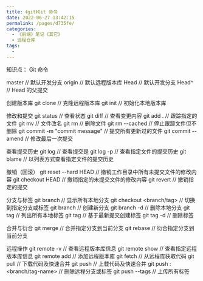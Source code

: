 ```yaml
---
title: 《git》Git 命令
date: 2022-06-27 13:42:15
permalink: /pages/d735fe/
categories:
  - 《前端》笔记《其它》
  - 远程仓库
tags:
  - 
---
```

知识点： Git 命令

master    // 默认开发分支
origin    // 默认远程版本库
Head      // 默认开发分支
Head^     // Head 的父提交

创建版本库
  git clone <url>                  // 克隆远程版本库
  git init                         // 初始化本地版本库

修改和提交
  git status                       // 查看状态
  git diff                         // 查看变更内容
  git add .                        // 跟踪指定的文件
  git mv <old> <new>               // 文件改名
  git rm <file>                    // 删除文件
  git rm --cached <file>           // 停止跟踪文件但不删除
  git commit -m "commit message"   // 提交所有更新过的文件
  git commit --amend               // 修改最后一次提交
  
查看提交历史
  git log                          // 查看提交是
  git log -p <file>                // 查看指定文件的提交历史
  git blame <file>                 // 以列表方式查看指定文件的提交历史

撤销（回滚）
  git reset --hard HEAD            // 撤销工作目录中所有未提交文件的修改内容
  git checkout HEAD <file>         // 撤销指定的未提交文件的修改内容
  git revert <commit>              // 撤销指定的提交

分支与标签
  git branch                       // 显示所有本地分支
  git checkout <branch/tag>        // 切换到指定分支或标签
  git branch <new-branch>          // 创建新分支
  git branch -d <branch>           // 删除本地分支
  git tag                          // 列出所有本地标签
  git tag <tagname>                // 基于最新提交创建标签
  git tag -d <tagname>             // 删除标签

合并与衍合
  git merge <branch>               // 合并指定分支到当前分支
  git rebase <branch>              // 衍合指定分支到当前分支

远程操作
  git remote -v                    // 查看远程版本库信息
  git remote show <remote>         // 查看指定远程版本库信息
  git remote add <remote> <url>    // 添加远程版本库
  git fetch <remote>               // 从远程库获取代码
  git pull <remote> <branch>       // 下载代码及快速合并
  git push <remote> <branch>       // 上载代码及快速合并
  git push <remote> :<branch/tag-name>  // 删除远程分支或标签
  git push --tags                  // 上传所有标签